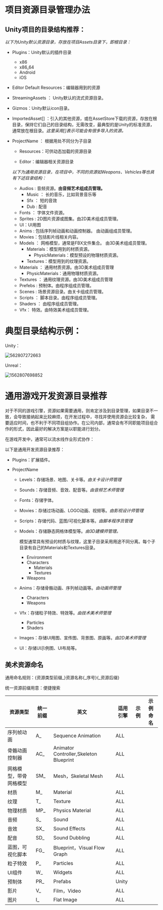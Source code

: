 # 项目资源目录管理办法

## Unity项目的目录结构推荐：
*以下为Unity默认资源目录，存放在项目Assets目录下，即根目录：*

- Plugins：Unity默认的插件目录
    - x86
    - x86_64
    - Android
    - iOS
- Editor Default Resources：编辑器用到的资源
- StreamingAssets ： Unity默认的流式资源目录。
- Gizmos：Unity默认icon目录。
     

- ImportedAsset[] ：引入的其他资源，或在AssetStore下载的资源，存放在根目录，保持它们自己的目录结构，无需改变，最典型的是Unity的标准资源，通常放在根目录。<i>这里采用[]表示可能会有很多导入的资源。</i>

    
- ProjectName ： 根据用处不同分为子目录
    - Resources：可供动态加载的资源目录
    
    - Editor：编辑器相关资源目录
    
        
    
    *以下为通用资源目录，在项目中，不同的资源如Weapons、Vehicles等也具有下述目录结构：*
    
    - Audios : 音频资源。**由音频艺术组成员管理。**
        - Music ： 长的音乐，比如背景音乐等
        - Sfx ： 短的音效
        - Dub : 配音
    - Fonts ： 字体文件资源。
    - Sprites : 2D图片资源或图集。由2D美术组成员管理。
    - UI：UI用图
    - Anims : 包括序列帧动画和动画控制器。 由动画组成员管理。
    - Movies：包括影片线相关内容。
    - Models ： 网格模型，通常是FBX文件集合。 由3D美术组成员管理。
        - Materials：模型用到的材质资源。
            - PhysicMaterials：模型预设的物理材质资源。
        - Textures：模型用到的纹理资源。
    - Materials ： 通用材质资源。由3D美术组成员管理
        - PhysicMaterials：通用物理材质资源。
    - Textures ： 通用纹理资源。由3D美术组成员管理
    - Prefebs : 预制体。由程序组成员管理。
    - Scenes : 场景资源目录。由关卡组成员管理。
    - Scripts ： 脚本目录。由程序组成员管理。
    - Shaders ： 由程序组成员管理。
    - Vfx： 特效。由特效美术组成员管理。

# 典型目录结构示例：

Unity：

![562807272663](assets/1562807272663.png)

Unreal：

![1562807698852](assets/1562807698852.png)



# 通用游戏开发资源目录推荐

对于不同的游戏引擎，资源如果需要通用，则肯定涉及到目录管理，如果目录不一致，会导致接纳起来比较麻烦，在开发过程中，寻找并使用资源会比较复杂， 需要适应时间，也不利于不同项目组协作。在公司内部，通常会有不同职能项目组合作的形式，因此最好的解决方案是以职能进行划分。

在游戏开发中，通常可以流水线作业形式协作：



以下是通用开发资源目录推荐：

* Plugins：扩展插件。

- ProjectName

  - Levels：存储场景、地图、关卡等。*由关卡设计师管理*

  - Sounds：存储音频、音效、配音等。*由音频艺术师管理*

  - Fonts：存储字体。

  - Movies：存储过场动画、LOGO动画、视频等。*由影视设计师管理*

  - Scripts：存储代码、蓝图/可视化脚本等。*由脚本程序员管理*

  - Models：存储静态网格体模型等。*由3D建模师管理。*

    模型通常具有预设的材质与纹理，这里子目录采用用途不同分离。每个子目录有自己的Materials和Textures目录。

    - Environment
    - Characters
      - Materials
      - Textures
    - Weapons

  - Anims：存储骨骼动画、序列帧动画等。*由动画师管理*

    - Characters
    - Weapons

  - Vfx：存储粒子特效、特效等。*由技术美术师管理*

    - Particles
    - Shaders

  - Images：存储UI用图、宣传图、背景图、原画等。*由2D美术师管理*

  - UI：存储UI示例图、UI布局等。



## 美术资源命名

通用命名规则：{资源类型前缀\_}资源名称{\_序号}{\_资源后缀}

统一资源前缀用意：便捷搜索

| 资源类型               | 统一前缀 | 英文                                   | 适用引擎 | 示例 | 示例命名 |
| ---------------------- | -------- | -------------------------------------- | -------- | ---- | -------- |
| 序列帧动画             | A_       | Sequence Animation                     | ALL      |      |          |
| 骨骼动画控制器         | AC_      | Animator Controller,Skeleton Blueprint |    ALL      |      |          |
| 网格模型，带骨网格模型 | SM_      | Mesh，Skeletal Mesh                    |      ALL    |      |          |
| 材质                   | M_       | Material                               |    ALL      |      |          |
| 纹理                   | T_       | Texture                                |    ALL      |      |          |
| 物理材质               | MP_      | Physics Material                       |     ALL     |      |          |
| 音频                   | S_       | Sound                                  |     ALL     |      |          |
| 音效                   | SX_      | Sound Effects                          |     ALL     |      |          |
| 配音                   | SD_      | Sound Dubbling                         |     ALL     |      |          |
| 蓝图，可视化脚本       | FG_      | Blueprint，Visual Flow Graph           |       ALL   |      |          |
| 粒子特效               | P_       | Particles                              |     ALL     |      |          |
| UI组件                 | W_       | Widgets                                |    ALL      |      |          |
| 预制体                 | PR_      | Prefabs                                |     Unity     |      |          |
| 影片                   | V_       | Film，Video                            |     ALL     |      |          |
| 图片                   | I_       | Flat Image                             |    ALL     |      |          |

